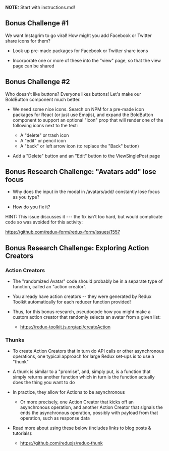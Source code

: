 **NOTE:** Start with instructions.md!



Bonus Challenge #1
-------------------

We want Instagrim to go viral! How might you add Facebook or Twitter share
icons for them?

- Look up pre-made packages for Facebook or Twitter share icons

- Incorporate one or more of these into the "view" page, so that the view page
  can be shared



Bonus Challenge #2
-------------------

Who doesn't like buttons? Everyone likes buttons! Let's make our BoldButton
component much better.

- We need some nice icons. Search on NPM for a pre-made icon packages for React
  (or just use Emojis), and expand the BoldButton component to support an
  optional "icon" prop that will render one of the following icons next to the
  text:
    - A "delete" or trash icon
    - A "edit" or pencil icon
    - A "back" or left arrow icon (to replace the "Back" button)

- Add a "Delete" button and an "Edit" button to the ViewSinglePost page




Bonus Research Challenge: "Avatars add" lose focus
----------------------------------------------------

- Why does the input in the modal in /avatars/add/ constantly lose focus as you
  type?

- How do you fix it?

HINT: This issue discusses it --- the fix isn't too hard, but would complicate
code so was avoided for this activity:

<https://github.com/redux-form/redux-form/issues/1557>



Bonus Research Challenge: Exploring Action Creators
----------------------------------------------------


### Action Creators

- The "randomized Avatar" code should probably be in a separate type of
  function, called an "action creator".

- You already have action creators -- they were generated by Redux Toolkit
  automatically for each reducer function provided!

- Thus, for this bonus research, pseudocode how you might make a custom action
  creator that randomly selects an avatar from a given list:

    - <https://redux-toolkit.js.org/api/createAction>




### Thunks

- To create Action Creators that in turn do API calls or other asynchronous
  operations, one typical approach for large Redux set-ups is to use a "thunk"

- A thunk is similar to a "promise", and, simply put, is a function that simply
  returns another function which in turn is the function actually does the
  thing you want to do

- In practice, they allow for Actions to be asynchronous

    - Or more precisely, one Action Creator that kicks off an asynchronous
      operation, and another Action Creator that signals the ends the
      asynchronous operation, possibly with payload from that operation, such
      as response data

- Read more about using these below (includes links to blog posts & tutorials):

    - <https://github.com/reduxjs/redux-thunk>


